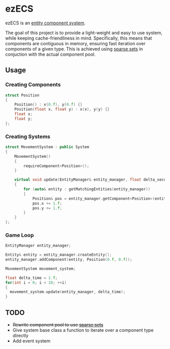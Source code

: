 # ezECS
ezECS is an [entity component system](https://en.wikipedia.org/wiki/Entity_component_system). 

The goal of this project is to provide a light-weight and easy to use system, while keeping cache-friendliness in mind. Specifically, this means that components are contiguous in memory, ensuring fast iteration over components of a given type. This is achieved using [sparse sets](https://programmingpraxis.com/2012/03/09/sparse-sets/) in conjuction with the actual component pool.

## Usage

### Creating Components
```c++
struct Position
{
	Position() : x(0.f), y(0.f) {}
	Position(float x, float y) : x(x), y(y) {}
	float x;
	float y;
};
```

### Creating Systems

```c++
struct MovementSystem : public System
{
	MovementSystem()
	{
		requireComponent<Position>();
	}

	virtual void update(EntityManager& entity_manager, float delta_seconds) override
	{
		for (auto& entity : getMatchingEntities(entity_manager))
		{
			Position& pos = entity_manager.getComponent<Position>(entity);
			pos.x += 1.f;
			pos.y += 1.f;
		}
	}
};
```

### Game Loop
```c++
EntityManager entity_manager;

Entity& entity = entity_manager.createEntity();
entity_manager.addComponent(entity, Position(0.f, 0.f));

MovementSystem movement_system;

float delta_time = 1.f;
for(int i = 0; i < 10; ++i)
{
  movement_system.update(entity_manager, delta_time);
}
```

## TODO
* ~~Rewrite component pool to use [sparse sets](https://programmingpraxis.com/2012/03/09/sparse-sets/)~~
* Give system base class a function to iterate over a component type directly
* Add event system
